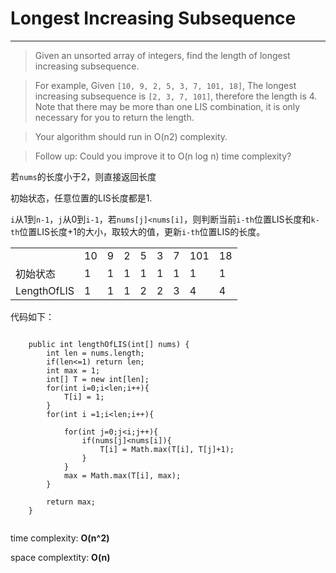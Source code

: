# Longest Increasing Subsequence
***
> Given an unsorted array of integers, find the length of longest increasing subsequence.

> For example,
Given `[10, 9, 2, 5, 3, 7, 101, 18]`,
The longest increasing subsequence is `[2, 3, 7, 101]`, therefore the length is 4. Note that there may be more than one LIS combination, it is only necessary for you to return the length.

> Your algorithm should run in O(n2) complexity.

> Follow up: Could you improve it to O(n log n) time complexity?

若`nums`的长度小于2，则直接返回长度

初始状态，任意位置的LIS长度都是1.

`i`从1到`n-1`，`j`从0到`i-1`，若`nums[j]<nums[i]`，则判断当前`i-th`位置LIS长度和`k-th`位置LIS长度+1的大小，取较大的值，更新`i-th`位置LIS的长度。

<table>
	<tr>
		<td></td>
		<td>10</td> <td>9</td> <td>2</td> <td>5</td> 
		<td>3</td> <td>7</td> <td>101</td> <td>18</td>
	</tr>
	<tr>
		<td>初始状态</td>
		<td>1</td> <td>1</td> <td>1</td> <td>1</td> 
		<td>1</td> <td>1</td> <td>1</td> <td>1</td>
	</tr>
	<tr>
		<td>LengthOfLIS</td>
		<td>1</td> <td>1</td> <td>1</td> <td>2</td> 
		<td>2</td> <td>3</td> <td>4</td> <td>4</td>
	</tr>
</table>

代码如下：

```

	public int lengthOfLIS(int[] nums) {
        int len = nums.length;
        if(len<=1) return len;
        int max = 1;
        int[] T = new int[len];
        for(int i=0;i<len;i++){
            T[i] = 1;
        }
        for(int i =1;i<len;i++){
            
            for(int j=0;j<i;j++){
                if(nums[j]<nums[i]){
                    T[i] = Math.max(T[i], T[j]+1);
                }
            }
            max = Math.max(T[i], max);
        }
        
        return max;
    }
    
```

time complexity: **O(n^2)**

space complextity: **O(n)**